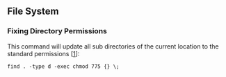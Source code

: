 ## File System

### Fixing Directory Permissions

This command will update all sub directories of the current location
to the standard permissions \[[1]\]:

    find . -type d -exec chmod 775 {} \;

[1]: https://odd.blog/2013/11/05/fix-file-644-directory-775-permissions-linux-easily/
